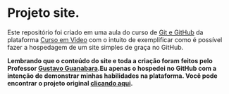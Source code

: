 # Projeto site. 
Este repositório foi criado em uma aula do curso de [Git e GitHub](https://www.cursoemvideo.com/curso/curso-de-git-e-github/) da plataforma [Curso em Vídeo](https://www.cursoemvideo.com/) com o intuito de exemplificar como é possível fazer a hospedagem de um site simples de graça no GitHub.

**Lembrando que o conteúdo do site e toda a criação foram feitos pelo Professor [Gustavo Guanabara](https://www.instagram.com/gustavoguanabara/).Eu apenas o hospedei no GitHub com a intenção de demonstrar minhas habilidades na plataforma. Você pode encontrar o projeto original [clicando aqui](https://github.com/gustavoguanabara/git-github).**
